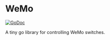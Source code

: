 WeMo
====

[![GoDoc](https://godoc.org/github.com/albrow/wemo?status.svg)](https://godoc.org/github.com/albrow/wemo)

A tiny go library for controlling WeMo switches.
